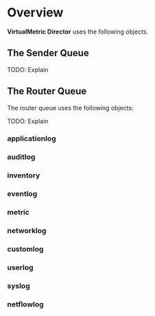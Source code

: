 # Overview

**VirtualMetric Director** uses the following objects.

## The Sender Queue

TODO: Explain

## The Router Queue

The router queue uses the following objects:

TODO: Explain

### applicationlog

### auditlog

### inventory

### eventlog

### metric

### networklog

### customlog

### userlog

### syslog

### netflowlog
